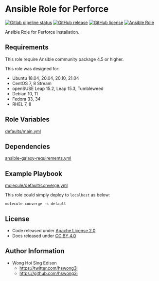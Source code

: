 # Ansible Role for Perforce

[![Gitlab pipeline status](https://img.shields.io/gitlab/pipeline/alvistack/ansible-role-perforce/master)](https://gitlab.com/alvistack/ansible-role-perforce/-/pipelines)
[![GitHub release](https://img.shields.io/github/release/alvistack/ansible-role-perforce.svg)](https://github.com/alvistack/ansible-role-perforce/releases)
[![GitHub license](https://img.shields.io/github/license/alvistack/ansible-role-perforce.svg)](https://github.com/alvistack/ansible-role-perforce/blob/master/LICENSE)
[![Ansible Role](https://img.shields.io/badge/galaxy-alvistack.perforce-blue.svg)](https://galaxy.ansible.com/alvistack/perforce)

Ansible Role for Perforce Installation.

## Requirements

This role require Ansible community package 4.5 or higher.

This role was designed for:

  - Ubuntu 18.04, 20.04, 20.10, 21.04
  - CentOS 7, 8 Stream
  - openSUSE Leap 15.2, Leap 15.3, Tumbleweed
  - Debian 10, 11
  - Fedora 33, 34
  - RHEL 7, 8

## Role Variables

[defaults/main.yml](defaults/main.yml)

## Dependencies

[ansible-galaxy-requirements.yml](ansible-galaxy-requirements.yml)

## Example Playbook

[molecule/default/converge.yml](molecule/default/converge.yml)

This role could simply deploy to `localhost` as below:

    molecule converge -s default

## License

  - Code released under [Apache License 2.0](LICENSE)
  - Docs released under [CC BY 4.0](http://creativecommons.org/licenses/by/4.0/)

## Author Information

  - Wong Hoi Sing Edison
      - <https://twitter.com/hswong3i>
      - <https://github.com/hswong3i>
